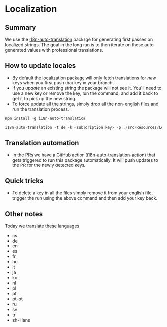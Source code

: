 # Localization

## Summary

We use the [i18n-auto-translation](https://github.com/while1618/i18n-auto-translation#----i18n-auto-translation--) package for generating first passes on localized strings. The goal in the long run is to then iterate on these auto generated values with professional translations.

## How to update locales

- By default the localization package will only fetch translations for *new* keys when you first push that key to your branch.
- If you *update* an existing string the package will not see it. You'll need to use a new key or remove the key, run the command, and add it back to get it to pick up the new string.
- To force update all the strings, simply drop all the non-english files and run the translation process.

```ts
npm install -g i18n-auto-translation
```

```ts
i18n-auto-translation -t de -k <subscription key> -p ./src/Resources/Locales/en/translation.json -l westus2 -f en -a azure-official 
```
 
## Translation automation

- In the PRs we have a GitHub action ([i18n-auto-translation-action](https://github.com/msnyder-msft/i18n-auto-translation-action)) that gets triggered to run this package automatically. It will push updates to the PR for the newly detected keys.

## Quick tricks

- To delete a key in all the files simply remove it from your english file, trigger the run using the above command and then add your key back.

## Other notes

Today we translate these languages

- cs
- de
- en
- es
- fr
- hu
- it
- ja
- ko
- nl
- pl
- pt
- pt-pt
- ru
- sv
- tr
- zh-Hans
